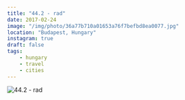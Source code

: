 ```yaml
---
title: "44.2 - rad"
date: 2017-02-24
image: "/img/photo/36a77b710a01653a76f7befbd8ea0077.jpg"
location: "Budapest, Hungary"
instagram: true
draft: false
tags:
    - hungary
    - travel
    - cities
---
```


![44.2 - rad](/img/photo/36a77b710a01653a76f7befbd8ea0077.jpg)
